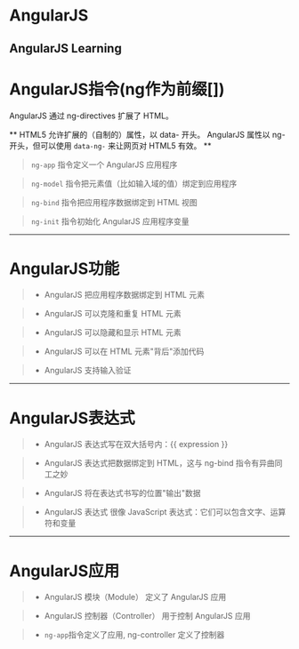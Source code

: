 # AngularJS
AngularJS Learning
---
# AngularJS指令(ng作为前缀[])
AngularJS 通过 ng-directives 扩展了 HTML。

**
HTML5 允许扩展的（自制的）属性，以 data- 开头。
AngularJS 属性以 ng- 开头，但可以使用 `data-ng-` 来让网页对 HTML5 有效。
**

> `ng-app` 指令定义一个 AngularJS 应用程序

> `ng-model` 指令把元素值（比如输入域的值）绑定到应用程序

> `ng-bind` 指令把应用程序数据绑定到 HTML 视图

> `ng-init` 指令初始化 AngularJS 应用程序变量

---

# AngularJS功能

> - AngularJS 把应用程序数据绑定到 HTML 元素

> - AngularJS 可以克隆和重复 HTML 元素

> - AngularJS 可以隐藏和显示 HTML 元素

> - AngularJS 可以在 HTML 元素"背后"添加代码

> - AngularJS 支持输入验证

---

# AngularJS表达式

> - AngularJS 表达式写在双大括号内：{{ expression }}

> - AngularJS 表达式把数据绑定到 HTML，这与 ng-bind 指令有异曲同工之妙

> - AngularJS 将在表达式书写的位置"输出"数据

> - AngularJS 表达式 很像 JavaScript 表达式：它们可以包含文字、运算符和变量

---

# AngularJS应用

> - AngularJS 模块（Module） 定义了 AngularJS 应用

> - AngularJS 控制器（Controller） 用于控制 AngularJS 应用

> - `ng-app`指令定义了应用, ng-controller 定义了控制器